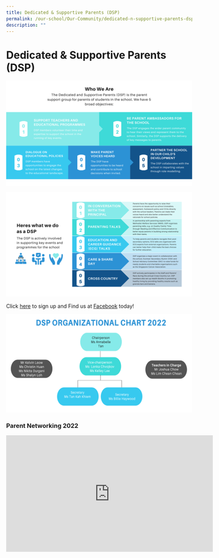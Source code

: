 ```yaml
---
title: Dedicated & Supportive Parents (DSP)
permalink: /our-school/Our-Community/dedicated-n-supportive-parents-dsp/
description: ""
---
```


# Dedicated & Supportive Parents (DSP)

![](/images/Our%20Community/1%20v2.png)

![](/images/Our%20Community/v_2.png)

Click <a href="https://go.gov.sg/dmn-dsp-sign-up" target="_blank">here</a> to sign up and Find us at <a href="https://www.facebook.com/DunmanDSP?fref=ts" target="_blank">Facebook</a> today!

![](/images/Our%20Community/WhoWeAreDSP2022v1.png)

### Parent Networking 2022

<iframe width="560" height="315" src="https://www.youtube.com/embed/yRzog4jgnQU" title="YouTube video player" frameborder="0" allow="accelerometer; autoplay; clipboard-write; encrypted-media; gyroscope; picture-in-picture" allowfullscreen></iframe>